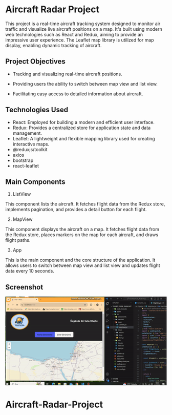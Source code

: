 <h1>Aircraft Radar Project</h1>

This project is a real-time aircraft tracking system designed to monitor air traffic and visualize live aircraft positions on a map. It's built using modern web technologies such as React and Redux, aiming to provide an impressive user experience. The Leaflet map library is utilized for map display, enabling dynamic tracking of aircraft.

<h2>Project Objectives</h2>

- Tracking and visualizing real-time aircraft positions.

- Providing users the ability to switch between map view and list view.

- Facilitating easy access to detailed information about aircraft.

<h2>Technologies Used</h2>

- React: Employed for building a modern and efficient user interface.
- Redux: Provides a centralized store for application state and data management.
- Leaflet: A lightweight and flexible mapping library used for creating interactive maps.
- @reduxjs/toolkit
- axios
- bootstrap
- react-leaflet

<h2>Main Components</h2>

1. ListView

This component lists the aircraft. It fetches flight data from the Redux store, implements pagination, and provides a detail button for each flight.

2. MapView

This component displays the aircraft on a map. It fetches flight data from the Redux store, places markers on the map for each aircraft, and draws flight paths.

3. App

This is the main component and the core structure of the application. It allows users to switch between map view and list view and updates flight data every 10 seconds.

<h2>Screenshot</h2>

![](/public/Radar.gif)
# Aircraft-Radar-Project
